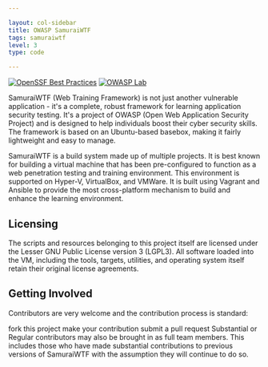 ```yaml
---

layout: col-sidebar
title: OWASP SamuraiWTF
tags: samuraiwtf
level: 3
type: code

---
```

[![OpenSSF Best Practices](https://bestpractices.coreinfrastructure.org/projects/7479/badge)](https://bestpractices.coreinfrastructure.org/projects/7479)
[![OWASP Lab](https://img.shields.io/badge/owasp-lab%20project-f7b73c.svg)](https://www.owasp.org/projects)

SamuraiWTF (Web Training Framework) is not just another vulnerable application - it's a complete, robust framework for learning application security testing. It's a project of OWASP (Open Web Application Security Project) and is designed to help individuals boost their cyber security skills. The framework is based on an Ubuntu-based basebox, making it fairly lightweight and easy to manage.

SamuraiWTF is a build system made up of multiple projects.  It is best known for building a virtual machine that has been pre-configured to function as a web penetration testing and training environment. This environment is supported on Hyper-V, VirtualBox, and VMWare. It is built using Vagrant and Ansible to provide the most cross-platform mechanism to build and enhance the learning environment.

## Licensing

The scripts and resources belonging to this project itself are licensed under the Lesser GNU Public License version 3 (LGPL3). All software loaded into the VM, including the tools, targets, utilities, and operating system itself retain their original license agreements.

## Getting Involved

Contributors are very welcome and the contribution process is standard:

fork this project
make your contribution
submit a pull request
Substantial or Regular contributors may also be brought in as full team members. This includes those who have made substantial contributions to previous versions of SamuraiWTF with the assumption they will continue to do so.
